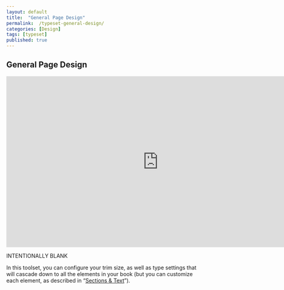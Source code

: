```yaml
---
layout: default
title:  "General Page Design"
permalink:  /typeset-general-design/
categories: [Design]
tags: [typeset]
published: true
---
```


<section data-type="chapter" class="hsecchapter" data-hederis-type="hsecchapter" id="typeset-general-design" data-pi-attrs="id: typeset-general-design; data-tags: typeset;" role="doc-chapter" data-tags="typeset" data-author-name=" " data-book-title=" " title="General Page Design"><h1 data-hederis-type="hblkchaptitle" class="hblkchaptitle" id="p2LEvwA2N">General Page Design</h1><iframe width="800" height="450" src="https://www.youtube.com/embed/uJFdCjW8Rl8" frameborder="0" allow="accelerometer;" encrypted-media="" gyroscope="" picture-in-picture="" allowfullscreen="" id="pDmmKLeM2"></iframe><p data-embedded-html="true" id="px1dbvDBU">INTENTIONALLY BLANK</p><p class="hblkp" data-hederis-type="hblkp" id="p7hSyBUh2">In this toolset, you can configure your trim size, as well as type settings that will cascade down to all the elements in your book (but you can customize each element, as described in &#8220;<a href="{% post_url 2020-08-25-28-SectionsText %}" data-hederis-type="hspana" id="pCwkhLeUq"><span class="Hyperlink" data-hederis-type="hspnspan" id="p44XurqJg">Sections &amp; Text</span></a>&#8221;).</p></section>